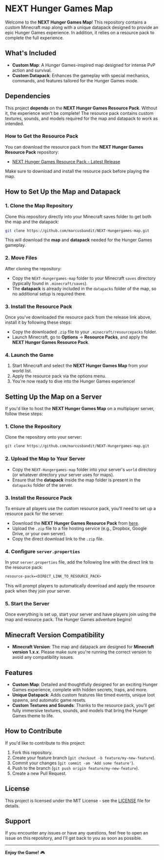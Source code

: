 # NEXT Hunger Games Map

Welcome to the **NEXT Hunger Games Map**! This repository contains a custom Minecraft map along with a unique datapack designed to provide an epic Hunger Games experience. In addition, it relies on a resource pack to complete the full experience.

## What's Included

- **Custom Map**: A Hunger Games-inspired map designed for intense PvP action and survival.
- **Custom Datapack**: Enhances the gameplay with special mechanics, commands, and features tailored for the Hunger Games mode.
  
## Dependencies

This project **depends** on the **NEXT Hunger Games Resource Pack**. Without it, the experience won't be complete! The resource pack contains custom textures, sounds, and models required for the map and datapack to work as intended.

### How to Get the Resource Pack

You can download the resource pack from the **NEXT Hunger Games Resource Pack** repository:
- [NEXT Hunger Games Resource Pack - Latest Release](https://github.com/marcusbandit/NEXT-Hungergames-resourcepack/releases/latest)

Make sure to download and install the resource pack before playing the map.

## How to Set Up the Map and Datapack

### 1. Clone the Map Repository

Clone this repository directly into your Minecraft saves folder to get both the map and the datapack:

```bash
git clone https://github.com/marcusbandit/NEXT-Hungergames-map.git
```

This will download the **map** and **datapack** needed for the Hunger Games gameplay.

### 2. Move Files

After cloning the repository:
- Copy the `NEXT-Hungergames-map` folder to your Minecraft `saves` directory (typically found in `.minecraft/saves`).
- The **datapack** is already included in the `datapacks` folder of the map, so no additional setup is required there.

### 3. Install the Resource Pack

Once you've downloaded the resource pack from the release link above, install it by following these steps:
- Copy the downloaded `.zip` file to your `.minecraft/resourcepacks` folder.
- Launch Minecraft, go to **Options** -> **Resource Packs**, and apply the **NEXT Hunger Games Resource Pack**.

### 4. Launch the Game

1. Start Minecraft and select the **NEXT Hunger Games Map** from your world list.
2. Apply the resource pack via the options menu.
3. You're now ready to dive into the Hunger Games experience!

## Setting Up the Map on a Server

If you'd like to host the **NEXT Hunger Games Map** on a multiplayer server, follow these steps:

### 1. Clone the Repository

Clone the repository onto your server:

```bash
git clone https://github.com/marcusbandit/NEXT-Hungergames-map.git
```

### 2. Upload the Map to Your Server

- Copy the `NEXT-Hungergames-map` folder into your server's `world` directory (or whatever directory your server uses for maps). 
- Ensure that the **datapack** inside the map folder is present in the `datapacks` folder of the server.

### 3. Install the Resource Pack

To ensure all players use the custom resource pack, you'll need to set up a resource pack for the server:
- Download the **NEXT Hunger Games Resource Pack** from [here](https://github.com/marcusbandit/NEXT-Hungergames-resourcepack/releases/latest).
- Upload the `.zip` file to a file hosting service (e.g., Dropbox, Google Drive, or your own server).
- Copy the direct download link to the `.zip` file.

### 4. Configure `server.properties`

In your `server.properties` file, add the following line with the direct link to the resource pack:

```txt
resource-pack=<DIRECT_LINK_TO_RESOURCE_PACK>
```

This will prompt players to automatically download and apply the resource pack when they join your server.

### 5. Start the Server

Once everything is set up, start your server and have players join using the map and resource pack. The Hunger Games adventure begins!

## Minecraft Version Compatibility

- **Minecraft Version**: The map and datapack are designed for **Minecraft version 1.x.x**. Please make sure you're running the correct version to avoid any compatibility issues.

## Features

- **Custom Map**: Detailed and thoughtfully designed for an exciting Hunger Games experience, complete with hidden secrets, traps, and more.
- **Unique Datapack**: Adds custom features like timed events, unique loot spawns, and automatic game resets.
- **Custom Textures and Sounds**: Thanks to the resource pack, you'll get fully immersive textures, sounds, and models that bring the Hunger Games theme to life.

## How to Contribute

If you'd like to contribute to this project:
1. Fork this repository.
2. Create your feature branch (`git checkout -b feature/my-new-feature`).
3. Commit your changes (`git commit -am 'Add some feature'`).
4. Push to the branch (`git push origin feature/my-new-feature`).
5. Create a new Pull Request.

## License

This project is licensed under the MIT License - see the [LICENSE](LICENSE) file for details.

## Support

If you encounter any issues or have any questions, feel free to open an issue on this repository, and I'll get back to you as soon as possible.

---

**Enjoy the Game!** 🎮
